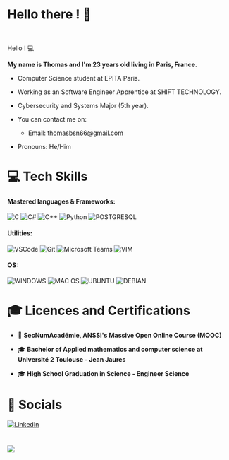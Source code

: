 # Hello there ! 👋

<br>

Hello ! 💻

__My name is Thomas and I'm 23 years old living in Paris, France.__ 
<br>

- Computer Science student at EPITA Paris.

- Working as an Software Engineer Apprentice at SHIFT TECHNOLOGY.

- Cybersecurity and Systems Major (5th year).

- You can contact me on:
  - Email: thomasbsn66@gmail.com

- Pronouns: He/Him

# 💻 Tech Skills

#### Mastered languages & Frameworks:

![C](https://img.shields.io/badge/C-00599C?style=for-the-badge&logo=c&logoColor=white)
![C#](https://img.shields.io/badge/C%23-239120?style=for-the-badge&logo=c-sharp&logoColor=white)
![C++](https://img.shields.io/badge/C%2B%2B-00599C?style=for-the-badge&logo=c%2B%2B&logoColor=white)
![Python](https://img.shields.io/badge/Python-3776AB?style=for-the-badge&logo=python&logoColor=white)
![POSTGRESQL](https://img.shields.io/badge/PostgreSQL-316192?style=for-the-badge&logo=postgresql&logoColor=white)



#### Utilities:

![VSCode](https://img.shields.io/badge/Visual_Studio_Code-0078D4?style=for-the-badge&logo=visual%20studio%20code&logoColor=white)
![Git](https://img.shields.io/badge/GIT-E44C30?style=for-the-badge&logo=git&logoColor=white)
![Microsoft Teams](https://img.shields.io/badge/Microsoft_Teams-6264A7?style=for-the-badge&logo=microsoft-teams&logoColor=white)
![VIM](https://img.shields.io/badge/VIM-%2311AB00.svg?&style=for-the-badge&logo=vim&logoColor=white)



#### OS:

![WINDOWS](https://img.shields.io/badge/Windows-0078D6?style=for-the-badge&logo=windows&logoColor=white)
![MAC OS](https://img.shields.io/badge/mac%20os-000000?style=for-the-badge&logo=apple&logoColor=white)
![UBUNTU](https://img.shields.io/badge/Ubuntu-E95420?style=for-the-badge&logo=ubuntu&logoColor=white)
![DEBIAN](https://img.shields.io/badge/Debian-A81D33?style=for-the-badge&logo=debian&logoColor=white)

# 🎓 Licences and Certifications

- 📜 __SecNumAcadémie, ANSSI's Massive Open Online Course (MOOC)__

- 🎓 __Bachelor of Applied mathematics and computer science at Université 2 Toulouse - Jean Jaures__

- 🎓 __High School Graduation in Science - Engineer Science__

# 📲 Socials

[![LinkedIn](https://img.shields.io/badge/LinkedIn-%230077B5.svg?logo=linkedin&logoColor=white)](https://www.linkedin.com/in/thomas-bsn/)

#
![](http://ForTheBadge.com/images/badges/built-with-love.svg)
